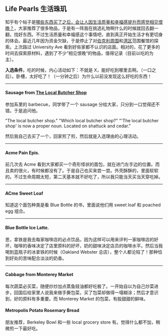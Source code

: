 Life Pearls 生活珠玑
---

知乎有个帖子是[哪些东西买了之后，会让人因生活质量和幸福感提升而感觉相见恨晚？][zhihu-link]，大家推荐了很多物品，于是有一阵我在挑选礼物啊什么的时候就回去翻一翻，找好东西。不过生活质量和幸福感这个事情吧，直到真正开始生活才有更切身的体会。最近几年因为资金欠缺，于是停止了对[伯克利周围][food-comment]和[湾区][food-map]范围餐馆的探索。上次路过 University Ave 看到好些家都不认识的店面。相对的，花了更多的时间去探索原材料，遇到了不少”相见恨晚“的物品，值得记录（目前以吃的为主）。

**入选条件**。吃的时候，内心活动如下：不就是 X，能好吃到哪里去啊。（一口之后）。卧槽，太好吃了！（一分钟之后）为什么以前没发现这么好吃的东西！

---

#### Sausage from [The Local Butcher Shop](http://thelocalbutchershop.com/)

参加系里的 barbecue，同学带了一个 sausage 分给大家，只分到一口觉得还不错。于是追问他。

"The local butcher shop."
"Which local butcher shop?"
"'The local butcher shop' is now a proper noun. Located on shattuck and cedar."

然后我自己去买了一个，回家煎了煎，然后就是入选理由的心理活动。

---

#### Acme Pain Epis.

前几次去 Acme 看到大家都买一个奇形怪状的面包，就在进门左手边的位置。而且卖的很火，有时候都没有了。于是自己也买来尝一尝。外壳酥酥的，里面软软的。不过生命周期太短，第二天基本就不好吃了，所以我只能当天买当天穿吃掉。

---

#### ACme Sweet Loaf

知道这个面包种类是看 Blue Bottle 的书，里面说他们用 sweet loaf 和 poached egg 组合。

---

#### Blue Bottle Ice Latte.

恩，拿铁是我去每家咖啡店的必点饮品，因为这样可以用来评判一家咖啡店的好坏，咖啡的香味决定了店里原料的好坏，奶的甜味决定店员的咖啡水平。然后当我喝到蓝瓶子的冰拿铁的时候（Oakland Webster 总店），整个人都沦陷了！那种恰到好处的苦味配合淡淡的奶香。

---

#### Cabbage from Monterey Market

每次蔬菜必买菜，随便炒炒加点蒸鱼豉油都好吃极了。一开始自以为自己炒菜进步，回国后给家里人说我来做手撕包菜，买了包菜却做得一塌糊涂；然后才意识到，好的原料有多重要。而 Monterey Market 的包菜，有股甜甜的鲜味。

#### Metropolis Potato Rosemary Bread

朋友推荐，Berkeley Bowl 和一些 local grocery store 有。觉得什么都不加，稍微煎一下最好吃。

[zhihu-link]: https://www.zhihu.com/question/20840874
[food-comment]: https://docs.google.com/document/d/112lhIhIDyVpxYU1AM-6ro4DIbTWi2OBDCpfxSJlsMBw/edit#heading=h.9hi08akptraw
[food-map]: https://www.google.com/maps/d/u/0/view?mid=1lvez1SL8vpWWrY1nMyWw6pHy-ao
